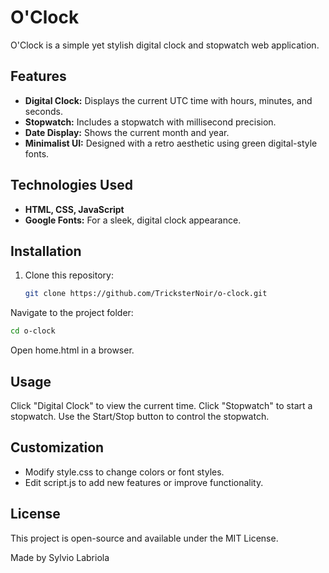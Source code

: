 # O'Clock

O'Clock is a simple yet stylish digital clock and stopwatch web application.

## Features

- **Digital Clock:** Displays the current UTC time with hours, minutes, and seconds.
- **Stopwatch:** Includes a stopwatch with millisecond precision.
- **Date Display:** Shows the current month and year.
- **Minimalist UI:** Designed with a retro aesthetic using green digital-style fonts.

## Technologies Used

- **HTML, CSS, JavaScript**
- **Google Fonts:** For a sleek, digital clock appearance.

## Installation

1. Clone this repository:
   ```sh
   git clone https://github.com/TricksterNoir/o-clock.git
   
Navigate to the project folder:
   ```sh
   cd o-clock
   ```
Open home.html in a browser.

## Usage

Click "Digital Clock" to view the current time.
Click "Stopwatch" to start a stopwatch.
Use the Start/Stop button to control the stopwatch.

## Customization

- Modify style.css to change colors or font styles.
- Edit script.js to add new features or improve functionality.

## License

This project is open-source and available under the MIT License.

Made by Sylvio Labriola
